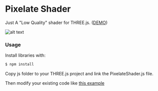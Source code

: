 Pixelate Shader
===============

Just A "Low Quality" shader for THREE.js. ([DEMO](http://www.robertcasanova.it/demo/threejs/pixelateShader))

![alt text][screenshot]


### Usage ###

Install libraries with:

```sh
$ npm install
```

Copy js folder to your THREE.js project and link the PixelateShader.js file.

Then modify your existing code like [this example](./example/index.html)




[screenshot]:  (./pixelate.jpg)"Screenshot"
